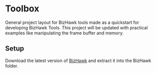 # Toolbox

General project layout for BizHawk tools made as a quickstart for developing BizHawk Tools.
This project will be updated with practical examples like manipulating the frame buffer and memory.

## Setup

Download the latest version of [BizHawk](https://github.com/TASEmulators/BizHawk/releases) and extract it into the BizHawk folder.
